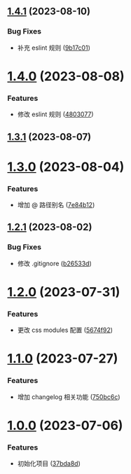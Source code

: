 ## [1.4.1](https://github.com/sakurawaifu/react-template-mini/compare/1.4.0...1.4.1) (2023-08-10)


### Bug Fixes

* 补充 eslint 规则 ([9b17c01](https://github.com/sakurawaifu/react-template-mini/commit/9b17c01b1c2b7c9f7860d7991d2ff74a733efd13))



# [1.4.0](https://github.com/sakurawaifu/react-template-mini/compare/1.3.1...1.4.0) (2023-08-08)


### Features

* 修改 eslint 规则 ([4803077](https://github.com/sakurawaifu/react-template-mini/commit/4803077e4972b975dd7ff5f4cc6bee48487388f6))



## [1.3.1](https://github.com/sakurawaifu/react-template-mini/compare/1.3.0...1.3.1) (2023-08-07)



# [1.3.0](https://github.com/sakurawaifu/react-template-mini/compare/1.2.1...1.3.0) (2023-08-04)


### Features

* 增加 @ 路径别名 ([7e84b12](https://github.com/sakurawaifu/react-template-mini/commit/7e84b12e0670c21fe745c7e00b361bd700da9a58))



## [1.2.1](https://github.com/sakurawaifu/react-template-mini/compare/1.2.0...1.2.1) (2023-08-02)


### Bug Fixes

* 修改 .gitignore ([b26533d](https://github.com/sakurawaifu/react-template-mini/commit/b26533dfcc8d442dade209efa2ae64af13f0b2b5))



# [1.2.0](https://github.com/sakurawaifu/react-template-mini/compare/1.1.0...1.2.0) (2023-07-31)


### Features

* 更改 css modules 配置 ([5674f92](https://github.com/sakurawaifu/react-template-mini/commit/5674f92ef992ce43e38028ef6710ae4cf4661a14))



# [1.1.0](https://github.com/sakurawaifu/react-template-mini/compare/1.0.0...1.1.0) (2023-07-27)


### Features

* 增加 changelog 相关功能 ([750bc6c](https://github.com/sakurawaifu/react-template-mini/commit/750bc6c741736de42605b57d2df72daca0786c50))



# [1.0.0](https://github.com/sakurawaifu/react-template-mini/compare/37bda8d361f6a3e4681f297555ac926a116c3d56...1.0.0) (2023-07-06)


### Features

* 初始化项目 ([37bda8d](https://github.com/sakurawaifu/react-template-mini/commit/37bda8d361f6a3e4681f297555ac926a116c3d56))



